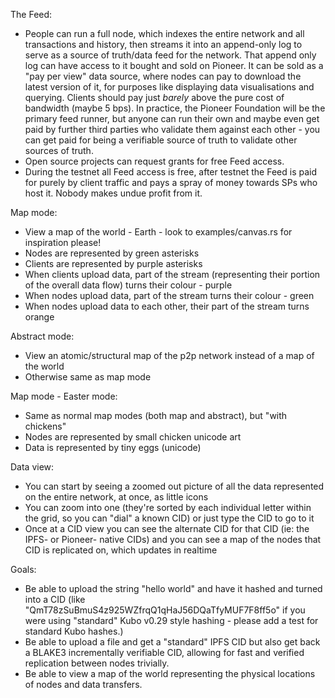The Feed:
* People can run a full node, which indexes the entire network and all transactions and history, then streams it into an append-only log to serve as a source of truth/data feed for the network. That append only log can have access to it bought and sold on Pioneer. It can be sold as a "pay per view" data source, where nodes can pay to download the latest version of it, for purposes like displaying data visualisations and querying. Clients should pay just *barely* above the pure cost of bandwidth (maybe 5 bps). In practice, the Pioneer Foundation will be the primary feed runner, but anyone can run their own and maybe even get paid by further third parties who validate them against each other - you can get paid for being a verifiable source of truth to validate other sources of truth.
* Open source projects can request grants for free Feed access.
* During the testnet all Feed access is free, after testnet the Feed is paid for purely by client traffic and pays a spray of money towards SPs who host it. Nobody makes undue profit from it.

Map mode:
* View a map of the world - Earth - look to examples/canvas.rs for inspiration please!
* Nodes are represented by green asterisks
* Clients are represented by purple asterisks
* When clients upload data, part of the stream (representing their portion of the overall data flow) turns their colour - purple
* When nodes upload data, part of the stream turns their colour - green
* When nodes upload data to each other, their part of the stream turns orange

Abstract mode:
* View an atomic/structural map of the p2p network instead of a map of the world
* Otherwise same as map mode

Map mode - Easter mode:
* Same as normal map modes (both map and abstract), but "with chickens"
* Nodes are represented by small chicken unicode art
* Data is represented by tiny eggs (unicode)

Data view:
* You can start by seeing a zoomed out picture of all the data represented on the entire network, at once, as little icons
* You can zoom into one (they're sorted by each individual letter within the grid, so you can "dial" a known CID) or just type the CID to go to it
* Once at a CID view you can see the alternate CID for that CID (ie: the IPFS- or Pioneer- native CIDs) and you can see a map of the nodes that CID is replicated on, which updates in realtime

Goals:
* Be able to upload the string "hello world" and have it hashed and turned into a CID (like "QmT78zSuBmuS4z925WZfrqQ1qHaJ56DQaTfyMUF7F8ff5o" if you were using "standard" Kubo v0.29 style hashing - please add a test for standard Kubo hashes.)
* Be able to upload a file and get a "standard" IPFS CID but also get back a BLAKE3 incrementally verifiable CID, allowing for fast and verified replication between nodes trivially.
* Be able to view a map of the world representing the physical locations of nodes and data transfers.
